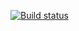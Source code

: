 [![Build status](https://ci.appveyor.com/api/projects/status/f0htm11oljkmj76x/branch/main?svg=true)](https://ci.appveyor.com/project/zhuravlini/hwa05-02/branch/main)
